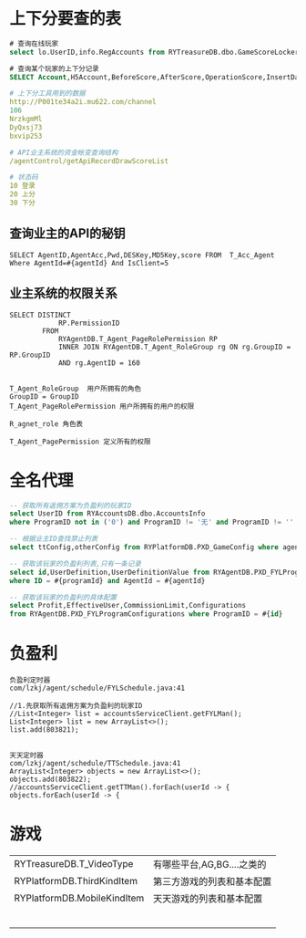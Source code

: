 # 上下分要查的表

```sql
# 查询在线玩家
select lo.UserID,info.RegAccounts from RYTreasureDB.dbo.GameScoreLocker as lo left join RYAccountsDB.dbo.AccountsInfo  as info on info.UserID = lo.UserID

# 查询某个玩家的上下分记录
SELECT Account,H5Account,BeforeScore,AfterScore,OperationScore,InsertDate,OperationDescribe,BeforeWalletScore,AfterWalletScore FROM RYTreasureDB.dbo.Api_RecordDrawScore where H5Account = 'l0c004e4eb' order by InsertDate DESC
```

```yaml
# 上下分工具用到的数据
http://P001te34a2i.mu622.com/channel
106
NrzkgmMl
DyQxsj73
bxvip253

# API业主系统的资金帐变查询结构
/agentControl/getApiRecordDrawScoreList

# 状态码
10 登录
20 上分
30 下分
```

## 查询业主的API的秘钥

```
SELECT AgentID,AgentAcc,Pwd,DESKey,MD5Key,score FROM  T_Acc_Agent Where AgentId=#{agentId} And IsClient=5
```



## 业主系统的权限关系

```shell
SELECT DISTINCT
			RP.PermissionID
		FROM
			RYAgentDB.T_Agent_PageRolePermission RP
			INNER JOIN RYAgentDB.T_Agent_RoleGroup rg ON rg.GroupID = RP.GroupID
			AND rg.AgentID = 160


T_Agent_RoleGroup  用户所拥有的角色 
GroupID = GroupID
T_Agent_PageRolePermission 用户所拥有的用户的权限

R_agnet_role 角色表

T_Agent_PagePermission 定义所有的权限
```

# 全名代理

```sql
-- 获取所有返佣方案为负盈利的玩家ID
select UserID from RYAccountsDB.dbo.AccountsInfo
where ProgramID not in ('0') and ProgramID != '无' and ProgramID != '' 

-- 根据业主ID查找禁止列表
select ttConfig,otherConfig from RYPlatformDB.PXD_GameConfig where agentId = 160

-- 获取该玩家的负盈利列表,只有一条记录
select id,UserDefinition,UserDefinitionValue from RYAgentDB.PXD_FYLProgram
where ID = #{programId} and AgentId = #{agentId}

-- 获取该玩家的负盈利的具体配置
select Profit,EffectiveUser,CommissionLimit,Configurations
from RYAgentDB.PXD_FYLProgramConfigurations where ProgramID = #{id}
```

# 负盈利

```shell
负盈利定时器
com/lzkj/agent/schedule/FYLSchedule.java:41

//1.先获取所有返佣方案为负盈利的玩家ID
//List<Integer> list = accountsServiceClient.getFYLMan();
List<Integer> list = new ArrayList<>();
list.add(803821);


天天定时器
com/lzkj/agent/schedule/TTSchedule.java:41
ArrayList<Integer> objects = new ArrayList<>();
objects.add(803822);
//accountsServiceClient.getTTMan().forEach(userId -> {
objects.forEach(userId -> {
```



# 游戏

|                             |                            |
| --------------------------- | -------------------------- |
| RYTreasureDB.T_VideoType    | 有哪些平台,AG,BG....之类的 |
| RYPlatformDB.ThirdKindItem  | 第三方游戏的列表和基本配置 |
| RYPlatformDB.MobileKindItem | 天天游戏的列表和基本配置   |
|                             |                            |
|                             |                            |
|                             |                            |
|                             |                            |
|                             |                            |
|                             |                            |

   






